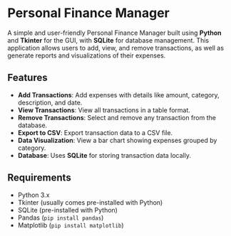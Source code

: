 # Personal Finance Manager

A simple and user-friendly Personal Finance Manager built using **Python** and **Tkinter** for the GUI, with **SQLite** for database management. This application allows users to add, view, and remove transactions, as well as generate reports and visualizations of their expenses.

## Features

- **Add Transactions**: Add expenses with details like amount, category, description, and date.
- **View Transactions**: View all transactions in a table format.
- **Remove Transactions**: Select and remove any transaction from the database.
- **Export to CSV**: Export transaction data to a CSV file.
- **Data Visualization**: View a bar chart showing expenses grouped by category.
- **Database**: Uses **SQLite** for storing transaction data locally.

## Requirements

- Python 3.x
- Tkinter (usually comes pre-installed with Python)
- SQLite (pre-installed with Python)
- Pandas (`pip install pandas`)
- Matplotlib (`pip install matplotlib`)
